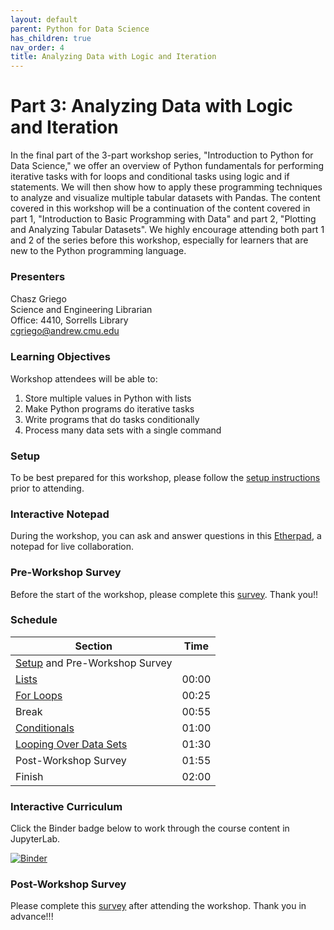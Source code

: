 ```yaml
---
layout: default
parent: Python for Data Science
has_children: true
nav_order: 4
title: Analyzing Data with Logic and Iteration
---
```


# Part 3: Analyzing Data with Logic and Iteration

In the final part of the 3-part workshop series, "Introduction to Python for Data Science," we offer an overview of Python fundamentals for performing iterative tasks with for loops and conditional tasks using logic and if statements.
We will then show how to apply these programming techniques to analyze and visualize multiple tabular datasets with Pandas. 
The content covered in this workshop will be a continuation of the content covered in part 1, "Introduction to Basic Programming with Data" and part 2, "Plotting and Analyzing Tabular Datasets".
We highly encourage attending both part 1 and 2 of the series before this workshop, especially for learners that are new to the Python programming language.   

### Presenters
Chasz Griego <a href='https://github.com/chaszg' target='_blank'><img src='../../content/img/GitHub-Mark-custom.svg' style='width:15px; padding:0; border:none !important;'></a>  
Science and Engineering Librarian  
Office: 4410, Sorrells Library  
[cgriego@andrew.cmu.edu](mailto:cgriego@andrew.cmu.edu)  

### Learning Objectives

Workshop attendees will be able to:

1. Store multiple values in Python with lists   
2. Make Python programs do iterative tasks   
3. Write programs that do tasks conditionally   
4. Process many data sets with a single command

### Setup

To be best prepared for this workshop, please follow the [setup instructions](../setup)
prior to attending.

### Interactive Notepad

During the workshop, you can ask and answer questions in this
[Etherpad](), a notepad
for live collaboration.

### Pre-Workshop Survey

Before the start of the workshop, please complete this
[survey](). Thank you!!

### Schedule

| Section  | Time |
| ------------- | ------------- |
| [Setup](../setup) and Pre-Workshop Survey |   |
| [Lists](09_Lists.md) | 00:00 |
| [For Loops](10_For_Loops.md) | 00:25 |
| Break | 00:55 |
| [Conditionals](11_Conditionals.md)  | 01:00 |
| [Looping Over Data Sets](12_Looping_over_Datasets.md)  | 01:30 |
| Post-Workshop Survey | 01:55 |
| Finish  | 02:00 |

### Interactive Curriculum

Click the Binder badge below to work through the course content in JupyterLab.

[![Binder](https://mybinder.org/badge_logo.svg)](https://mybinder.org/v2/gh/cmu-lib/portfolio_workshop/HEAD?labpath=Python_Series_Materials%2F__jupyter-notebooks%2F)

### Post-Workshop Survey

Please complete this [survey]()
after attending the workshop. Thank you in advance!!!
